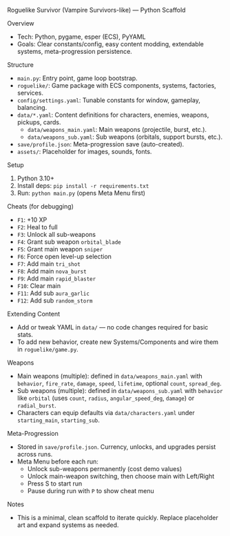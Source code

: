 Roguelike Survivor (Vampire Survivors-like) — Python Scaffold

Overview
- Tech: Python, pygame, esper (ECS), PyYAML
- Goals: Clear constants/config, easy content modding, extendable systems, meta-progression persistence.

Structure
- `main.py`: Entry point, game loop bootstrap.
- `roguelike/`: Game package with ECS components, systems, factories, services.
- `config/settings.yaml`: Tunable constants for window, gameplay, balancing.
- `data/*.yaml`: Content definitions for characters, enemies, weapons, pickups, cards.
  - `data/weapons_main.yaml`: Main weapons (projectile, burst, etc.).
  - `data/weapons_sub.yaml`: Sub weapons (orbitals, support bursts, etc.).
- `save/profile.json`: Meta-progression save (auto-created).
- `assets/`: Placeholder for images, sounds, fonts.

Setup
1) Python 3.10+
2) Install deps: `pip install -r requirements.txt`
3) Run: `python main.py` (opens Meta Menu first)

Cheats (for debugging)
- `F1`: +10 XP
- `F2`: Heal to full
- `F3`: Unlock all sub-weapons
- `F4`: Grant sub weapon `orbital_blade`
- `F5`: Grant main weapon `sniper`
- `F6`: Force open level-up selection
- `F7`: Add main `tri_shot`
- `F8`: Add main `nova_burst`
- `F9`: Add main `rapid_blaster`
- `F10`: Clear main
- `F11`: Add sub `aura_garlic`
- `F12`: Add sub `random_storm`

Extending Content
- Add or tweak YAML in `data/` — no code changes required for basic stats.
- To add new behavior, create new Systems/Components and wire them in `roguelike/game.py`.

Weapons
- Main weapons (multiple): defined in `data/weapons_main.yaml` with `behavior`, `fire_rate`, `damage`, `speed`, `lifetime`, optional `count`, `spread_deg`.
- Sub weapons (multiple): defined in `data/weapons_sub.yaml` with `behavior` like `orbital` (uses `count`, `radius`, `angular_speed_deg`, `damage`) or `radial_burst`.
- Characters can equip defaults via `data/characters.yaml` under `starting_main`, `starting_sub`.

Meta-Progression
- Stored in `save/profile.json`. Currency, unlocks, and upgrades persist across runs.
- Meta Menu before each run:
  - Unlock sub-weapons permanently (cost demo values)
  - Unlock main-weapon switching, then choose main with Left/Right
  - Press S to start run
  - Pause during run with `P` to show cheat menu

Notes
- This is a minimal, clean scaffold to iterate quickly. Replace placeholder art and expand systems as needed.
